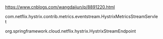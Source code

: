 https://www.cnblogs.com/wangdaijun/p/8891220.html

com.netflix.hystrix.contrib.metrics.eventstream.HystrixMetricsStreamServlet


 org.springframework.cloud.netflix.hystrix.HystrixStreamEndpoint